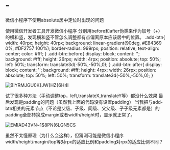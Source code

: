 # -
微信小程序下使用absolute居中定位时出现的问题

使用微信开发者工具开发微信小程序
分别用before和after伪类来作为加号（+）的横和竖，发现横和竖不管怎么调整都有点偏离原本应该居中的位置。
.add-btn{
    width: 40rpx;
    height: 40rpx;
    background: linear-gradient(90deg, #E84369 0%, #DF2757 100%);
    border-radius: 999rpx;
    position: relative;
    text-align: center;
    color: #fff;
}
.add-btn::before{
    display: block;
    content: '';
    background: #fff;
    height: 26rpx;
    width: 4rpx;
    position: absolute;
    top: 50%;
    left: 50%;
    transform: translate3d(-50%,-50%,0);
}
.add-btn::after{
    display: block;
    content: '';
    background: #fff;
    height: 4rpx;
    width: 26rpx;
    position: absolute;
    top: 50%;
    left: 50%;
    transform: translate3d(-50%,-50%,0);
}


![BIYRMJ`GU0K{JW{`HZ{6H4I](https://user-images.githubusercontent.com/45165928/128159057-a05b03b7-806a-477d-bae3-166b1de1cefd.png)

试了很多种方法（手动调整top，left,translateX,translateY等）都没什么效果
最后发现是padding的问题（虽然我上面的代码没有设置padding）
当我把与add-btn相关的元素节点（不论是父级、子级、同级、父父级、子子级元素都是）的padding全部转换成margin或者width/height时，显示就正常了。

![EMIAD43VN~1$8PN(6LGN5CS](https://user-images.githubusercontent.com/45165928/128160005-12d6365b-e95c-42c2-bfd9-b5912e927ebb.png)

虽然不太懂原理（为什么会这样），但猜测可能是微信小程序width/height/margin/top等对rpx的适应比例和padding对rpx的适应比例不同？

